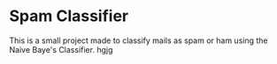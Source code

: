 # Spam Classifier
This is a small project made to classify mails as spam or ham using the Naive Baye's Classifier.
hgjg
